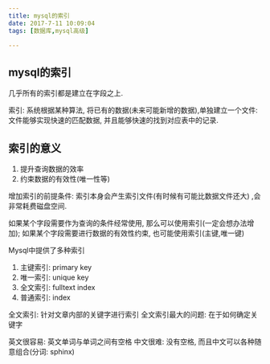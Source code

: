 ```yaml
---
title: mysql的索引
date: 2017-7-11 10:09:04
tags: [数据库,mysql高级]

---
```

## mysql的索引
几乎所有的索引都是建立在字段之上.

索引: 系统根据某种算法, 将已有的数据(未来可能新增的数据),单独建立一个文件: 文件能够实现快速的匹配数据, 并且能够快速的找到对应表中的记录.

## 索引的意义
1.	提升查询数据的效率
2.	约束数据的有效性(唯一性等)

增加索引的前提条件: 索引本身会产生索引文件(有时候有可能比数据文件还大) ,会非常耗费磁盘空间.

如果某个字段需要作为查询的条件经常使用, 那么可以使用索引(一定会想办法增加); 
如果某个字段需要进行数据的有效性约束, 也可能使用索引(主键,唯一键)

Mysql中提供了多种索引
1.	主键索引: primary key
2.	唯一索引: unique key
3.	全文索引: fulltext index
4.	普通索引: index


全文索引: 针对文章内部的关键字进行索引
全文索引最大的问题: 在于如何确定关键字

英文很容易: 英文单词与单词之间有空格
中文很难: 没有空格, 而且中文可以各种随意组合(分词: sphinx)
